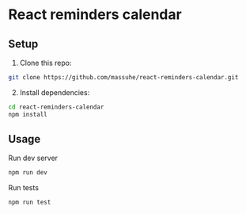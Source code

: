 # React reminders calendar

## Setup

1. Clone this repo:

```bash
git clone https://github.com/massuhe/react-reminders-calendar.git
```

2. Install dependencies:

```bash
cd react-reminders-calendar
npm install
```

## Usage

Run dev server

```bash
npm run dev
```

Run tests

```bash
npm run test
```
